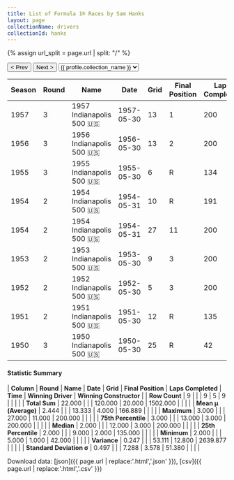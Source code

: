 ```yaml
---
title: List of Formula 1® Races by Sam Hanks
layout: page
collectionName: drivers
collectionId: hanks
---
```


{% assign url_split = page.url | split: "/" %}
<div id="collection-navigation">
<button onclick="selector.options[selector.selectedIndex-1].value && (window.location = selector.options[selector.selectedIndex-1].value);">&lt; Prev</button>
<button onclick="selector.options[selector.selectedIndex+1].value && (window.location = selector.options[selector.selectedIndex+1].value);">Next &gt;</button>
<select id="selector" onchange="this.options[this.selectedIndex].value && (window.location = this.options[this.selectedIndex].value);">
  {% for collectionId in site.data[page.collectionName].refs %}
    {% if collectionId == page.collectionId %}
      {% assign selected = "selected" %}
    {% else %}
      {% assign selected = "" %}
    {% endif %}
    {% assign profile = site.data[page.collectionName][collectionId].profile %}
    <option value="/f1/{{ page.collectionName }}/{{ collectionId }}/{{ url_split[4] }}" {{ selected }}>{{ profile.collection_name }}</option>
  {% endfor %}
</select>
</div>

| Season | Round | Name | Date | Grid | Final Position | Laps Completed | Time | Winning Driver | Winning Constructor |
|--|--|--|--|--|--|--|--|--|--|
| 1957 | 3 | 1957 Indianapolis 500 🇺🇸 | 1957-05-30 | 13 | 1 | 200 | 3:41:14.25 | Sam Hanks 🇺🇸 | Epperly 🇺🇸 |
| 1956 | 3 | 1956 Indianapolis 500 🇺🇸 | 1956-05-30 | 13 | 2 | 200 | +0:20.45 | Pat Flaherty 🇺🇸 | Watson 🇺🇸 |
| 1955 | 3 | 1955 Indianapolis 500 🇺🇸 | 1955-05-30 | 6 | R | 134 |   | Bob Sweikert 🇺🇸 | Kurtis Kraft 🇺🇸 |
| 1954 | 2 | 1954 Indianapolis 500 🇺🇸 | 1954-05-31 | 10 | R | 191 |   | Bill Vukovich 🇺🇸 | Kurtis Kraft 🇺🇸 |
| 1954 | 2 | 1954 Indianapolis 500 🇺🇸 | 1954-05-31 | 27 | 11 | 200 | +8:22.19 | Bill Vukovich 🇺🇸 | Kurtis Kraft 🇺🇸 |
| 1953 | 2 | 1953 Indianapolis 500 🇺🇸 | 1953-05-30 | 9 | 3 | 200 | +4:11.50 | Bill Vukovich 🇺🇸 | Kurtis Kraft 🇺🇸 |
| 1952 | 2 | 1952 Indianapolis 500 🇺🇸 | 1952-05-30 | 5 | 3 | 200 | +6:11.61 | Troy Ruttman 🇺🇸 | Kuzma 🇺🇸 |
| 1951 | 2 | 1951 Indianapolis 500 🇺🇸 | 1951-05-30 | 12 | R | 135 |   | Lee Wallard 🇺🇸 | Kurtis Kraft 🇺🇸 |
| 1950 | 3 | 1950 Indianapolis 500 🇺🇸 | 1950-05-30 | 25 | R | 42 |   | Johnnie Parsons 🇺🇸 | Kurtis Kraft 🇺🇸 |

#### Statistic Summary

| **Column** | **Round** | **Name** | **Date** | **Grid** | **Final Position** | **Laps Completed** | **Time** | **Winning Driver** | **Winning Constructor** |
| **Row Count** | 9 |  |  | 9 | 5 | 9 |  |  |  |
| **Total Sum** | 22.000 |  |  | 120.000 | 20.000 | 1502.000 |  |  |  |
| **Mean μ (Average)** | 2.444 |  |  | 13.333 | 4.000 | 166.889 |  |  |  |
| **Maximum** | 3.000 |  |  | 27.000 | 11.000 | 200.000 |  |  |  |
| **75th Percentile** | 3.000 |  |  | 13.000 | 3.000 | 200.000 |  |  |  |
| **Median** | 2.000 |  |  | 12.000 | 3.000 | 200.000 |  |  |  |
| **25th Percentile** | 2.000 |  |  | 9.000 | 2.000 | 135.000 |  |  |  |
| **Minimum** | 2.000 |  |  | 5.000 | 1.000 | 42.000 |  |  |  |
| **Variance** | 0.247 |  |  | 53.111 | 12.800 | 2639.877 |  |  |  |
| **Standard Deviation σ** | 0.497 |  |  | 7.288 | 3.578 | 51.380 |  |  |  |

Download data: [json]({{ page.url | replace:'.html','.json' }}), [csv]({{ page.url | replace:'.html','.csv' }})
